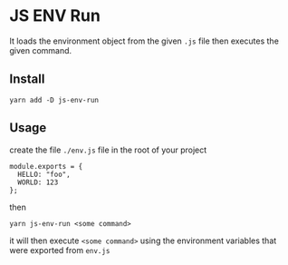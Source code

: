 # JS ENV Run

It loads the environment object from the given `.js` file then executes the given command.

## Install

```
yarn add -D js-env-run
```

## Usage

create the file `./env.js` file in the root of your project

```
module.exports = {
  HELLO: "foo",
  WORLD: 123
};
```

then

```
yarn js-env-run <some command>
```

it will then execute `<some command>` using the environment variables that were exported from `env.js`
